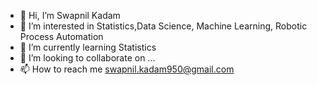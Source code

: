 - 👋 Hi, I’m Swapnil Kadam
- 👀 I’m interested in Statistics,Data Science, Machine Learning, Robotic Process Automation
- 🌱 I’m currently learning Statistics
- 💞️ I’m looking to collaborate on ...
- 📫 How to reach me swapnil.kadam950@gmail.com

<!---
swapnilkadam950/swapnilkadam950 is a ✨ special ✨ repository because its `README.md` (this file) appears on your GitHub profile.
You can click the Preview link to take a look at your changes.
--->
